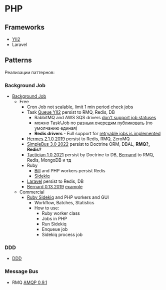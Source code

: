 # PHP

## Frameworks

- [YII2](yii2.md)
- Laravel

## Patterns

Реализации паттернов:

### Background Job

- [Background Job](../../arch/pattern/background.job.md)
	- Free
		- Cron Job not scalable, limit 1 min period check jobs
	  	- Task [Queue YII2](https://github.com/yiisoft/yii2-queue) persist to RMQ, Redis, DB
			- RabbitMQ and AWS SQS drivers [don't support job statuses](https://github.com/yiisoft/yii2-queue/blob/master/docs/guide/usage.md#job-status)
			- можно Task\Job по [разным очередям публиковать](https://github.com/yiisoft/yii2-queue/blob/master/docs/guide/usage.md#multiple-queues) (по умолчанию единая)
			- __Redis drivers__ - Full support for [retryable jobs is implemented](https://github.com/yiisoft/yii2-queue/blob/master/docs/guide/retryable.md#restrictions)
	  	- [Hermes 2.1.0 2019](https://github.com/tomaj/hermes) persist to Redis, RMQ, ZeroMQ
		- [SimpleBus 3.0 2022](https://github.com/SimpleBus/SimpleBus) persist to Doctrine ORM, DBAL, __RMQ?, Redis?__
		- [Tactician 1.0 2021](https://tactician.thephpleague.com/) persist by Doctrine to DB, [Bernand](https://bernardphp-com.readthedocs.io/projects/bernard/drivers.html) to RMQ, Redis, MongoDB и тд
		- Ruby
			- [Bill](https://optimalbits.github.io/bull/) and PHP workers persist Redis
			- [Sidekiq](https://sidekiq.org/)
		- [Laravel](https://laravel.com/docs/10.x/queues) persist to Redis, DB
		- [Bernard 0.13 2019](https://github.com/bernardphp/bernard) [example](https://medium.com/devcupboard/elegant-background-jobs-in-php-c61b91bf582b)
	- Commercial
		- [Ruby Sidekiq](https://sidekiq.org/) and PHP workers and GUI
			- Workflow, Batches, Statistics
			- How to use:
				- Ruby worker class
				- Jobs in PHP
				- Run Sidekiq
				- Enqueue job
				- Sidekiq process job

### DDD

- [DDD](../../arch/ref/ddd/php.md)

### Message Bus

- RMQ [AMQP 0.9.1](https://github.com/php-amqplib/php-amqplib)
